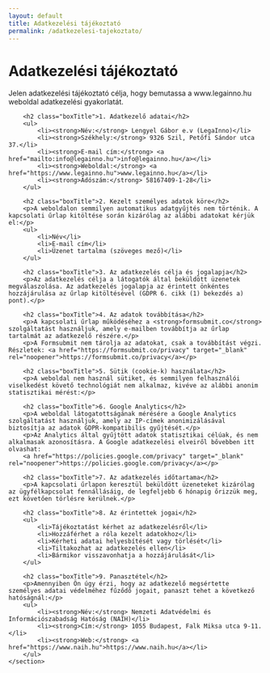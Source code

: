 ```yaml
---
layout: default
title: Adatkezelési tájékoztató
permalink: /adatkezelesi-tajekoztato/
---
```


<div class="headline">
    <h1 data-aos="fade-right">Adatkezelési tájékoztató</h1>
</div>
<div class="boxContainerLighter">
    <section id="adatvedelem" class="adatvedelem">
        <p>Jelen adatkezelési tájékoztató célja, hogy bemutassa a www.legainno.hu weboldal adatkezelési gyakorlatát.</p>

        <h2 class="boxTitle">1. Adatkezelő adatai</h2>
        <ul>
            <li><strong>Név:</strong> Lengyel Gábor e.v (LegaInno)</li>
            <li><strong>Székhely:</strong> 9326 Szil, Petőfi Sándor utca 37.</li>
            <li><strong>E-mail cím:</strong> <a href="mailto:info@legainno.hu">info@legainno.hu</a></li>
            <li><strong>Weboldal:</strong> <a href="https://www.legainno.hu">www.legainno.hu</a></li>
            <li><strong>Adószám:</strong> 58167409-1-28</li>
        </ul>

        <h2 class="boxTitle">2. Kezelt személyes adatok köre</h2>
        <p>A weboldalon semmilyen automatikus adatgyűjtés nem történik. A kapcsolati űrlap kitöltése során kizárólag az alábbi adatokat kérjük el:</p>
        <ul>
            <li>Név</li>
            <li>E-mail cím</li>
            <li>Üzenet tartalma (szöveges mező)</li>
        </ul>

        <h2 class="boxTitle">3. Az adatkezelés célja és jogalapja</h2>
        <p>Az adatkezelés célja a látogatók által beküldött üzenetek megválaszolása. Az adatkezelés jogalapja az érintett önkéntes hozzájárulása az űrlap kitöltésével (GDPR 6. cikk (1) bekezdés a) pont).</p>

        <h2 class="boxTitle">4. Az adatok továbbítása</h2>
        <p>A kapcsolati űrlap működéséhez a <strong>formsubmit.co</strong> szolgáltatást használjuk, amely e-mailben továbbítja az űrlap tartalmát az adatkezelő részére.</p>
        <p>A Formsubmit nem tárolja az adatokat, csak a továbbítást végzi. Részletek: <a href="https://formsubmit.co/privacy" target="_blank" rel="noopener">https://formsubmit.co/privacy</a></p>

        <h2 class="boxTitle">5. Sütik (cookie-k) használata</h2>
        <p>A weboldal nem használ sütiket, és semmilyen felhasználói viselkedést követő technológiát nem alkalmaz, kivéve az alábbi anonim statisztikai mérést:</p>

        <h2 class="boxTitle">6. Google Analytics</h2>
        <p>A weboldal látogatottságának mérésére a Google Analytics szolgáltatást használjuk, amely az IP-címek anonimizálásával biztosítja az adatok GDPR-kompatibilis gyűjtését.</p>
        <p>Az Analytics által gyűjtött adatok statisztikai célúak, és nem alkalmasak azonosításra. A Google adatkezelési elveiről bővebben itt olvashat: 
        <a href="https://policies.google.com/privacy" target="_blank" rel="noopener">https://policies.google.com/privacy</a></p>

        <h2 class="boxTitle">7. Az adatkezelés időtartama</h2>
        <p>A kapcsolati űrlapon keresztül beküldött üzeneteket kizárólag az ügyfélkapcsolat fennállásáig, de legfeljebb 6 hónapig őrizzük meg, ezt követően törlésre kerülnek.</p>

        <h2 class="boxTitle">8. Az érintettek jogai</h2>
        <ul>
            <li>Tájékoztatást kérhet az adatkezelésről</li>
            <li>Hozzáférhet a róla kezelt adatokhoz</li>
            <li>Kérheti adatai helyesbítését vagy törlését</li>
            <li>Tiltakozhat az adatkezelés ellen</li>
            <li>Bármikor visszavonhatja a hozzájárulását</li>
        </ul>

        <h2 class="boxTitle">9. Panasztétel</h2>
        <p>Amennyiben Ön úgy érzi, hogy az adatkezelő megsértette személyes adatai védelméhez fűződő jogait, panaszt tehet a következő hatóságnál:</p>
        <ul>
            <li><strong>Név:</strong> Nemzeti Adatvédelmi és Információszabadság Hatóság (NAIH)</li>
            <li><strong>Cím:</strong> 1055 Budapest, Falk Miksa utca 9-11.</li>
            <li><strong>Web:</strong> <a href="https://www.naih.hu">https://www.naih.hu</a></li>
        </ul>
    </section>
</div>